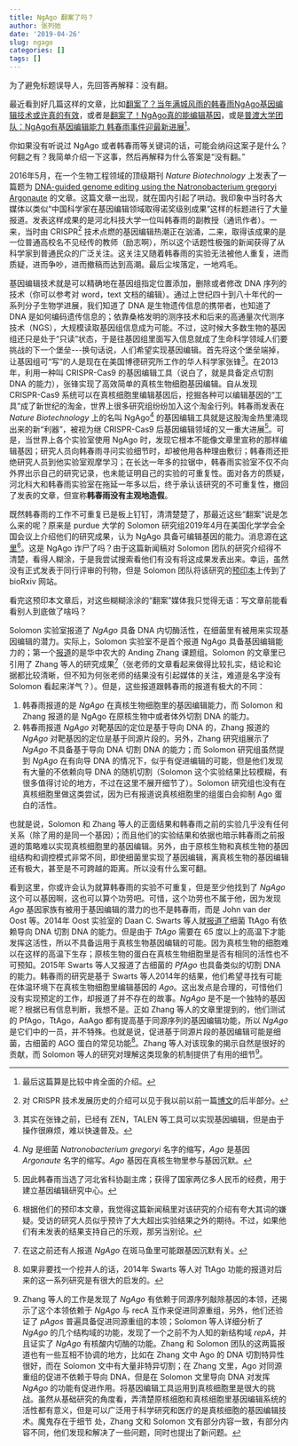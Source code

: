 ```yaml
---
title: NgAgo 翻案了吗？
author: 张列弛
date: '2019-04-26'
slug: ngago
categories: []
tags: []
---
```

为了避免标题误导人，先回答再解释：没有翻。   

最近看到好几篇这样的文章，比如[翻案了？当年满城风雨的韩春雨NgAgo基因编辑技术或许真的有效](http://www.bioon.com/article/6737253.html)，或者是[翻案了！NgAgo真的能编辑基因](http://bbs.comefromchina.com/threads/1670995/)，或是[普渡大学团队：NgAgo有基因编辑能力 韩春雨事件迎最新进展](https://xw.qq.com/cmsid/20190413A058L200)[^8]。


你如果没有听说过 NgAgo 或者韩春雨等关键词的话，可能会纳闷这案子是什么？何翻之有？我简单介绍一下这事，然后再解释为什么答案是“没有翻。”   

2016年5月，在一个生物工程领域的顶级期刊 *Nature Biotechnology* 上发表了一篇题为 [DNA-guided genome editing using the Natronobacterium gregoryi Argonaute](https://www.nature.com/articles/nbt.3547#ref13) 的文章。这篇文章一出现，就在国内引起了哄动。我印象中当时各大媒体以类似“中国科学家在基因编辑领域取得诺奖级别成果”这样的标题进行了大量报道。发表这样成果的是河北科技大学一位叫韩春雨的副教授（通讯作者）。一来，当时由 CRISPR[^1] 技术点燃的基因编辑热潮正在汹涌，二来，取得该成果的是一位普通高校名不见经传的教师（励志啊），所以这个话题性极强的新闻获得了从科学家到普通民众的广泛关注。这关注又随着韩春雨的实验无法被他人重复，进而质疑，进而争吵，进而撤稿而达到高潮。最后尘埃落定，一地鸡毛。  

基因编辑技术就是可以精确地在基因组指定位置添加，删除或者修改 DNA 序列的技术（你可以参考对 word，text 文档的编辑）。通过上世纪四十到八十年代的一系列分子生物学进展，我们知道了 DNA 是生物遗传信息的携带者，也知道了 DNA 是如何编码遗传信息的；依靠桑格发明的测序技术和后来的高通量次代测序技术（NGS），大规模读取基因组信息成为可能。不过，这时候大多数生物的基因组还只是处于“只读”状态，于是往基因组里面写入信息就成了生命科学领域人们要挑战的下一个堡垒---换句话说，人们希望实现基因编辑。首先将这个堡垒端掉，让基因组可“写”的人是现在在美国博德研究所工作的华人科学家张锋[^2]。在2013年，利用一种叫 CRISPR-Cas9 的基因编辑工具（说白了，就是具备定点切割 DNA 的能力），张锋实现了高效简单的真核生物细胞基因编辑。自从发现 CRISPR-Cas9 系统可以在真核细胞里编辑基因后，挖掘各种可以编辑基因的“工具”成了新世纪的淘金，世界上很多研究组纷纷加入这个淘金行列。韩春雨发表在 *Nature Biotechnology* 上的名叫 NgAgo[^3] 的基因编辑工具就是这股淘金热里涌现出来的新“利器”，被视为继 CRISPR-Cas9 后基因编辑领域的又一重大进展[^4]。可是，当世界上各个实验室使用 NgAgo 时，发现它根本不能像文章里宣称的那样编辑基因；研究人员向韩春雨寻问实验细节时，却被他用各种理由敷衍；韩春雨还拒绝研究人员到他实验室观摩学习；在长达一年多的拉锯中，韩春雨实验室不仅不向外界出示自己的研究记录，也未能证明自己的实验的可重复性。面对各方的质疑，河北科大和韩春雨实验室在拖延一年多以后，终于承认该研究的不可重复性，撤回了发表的文章，但宣称**韩春雨没有主观地造假**。    

既然韩春雨的工作不可重复已是板上钉钉，清清楚楚了，那最近这些“翻案”说是怎么来的呢？原来是 purdue 大学的 Solomon 研究组2019年4月在美国化学学会全国会议上介绍他们的研究成果，认为 NgAgo 具备可编辑基因的能力。消息源在[这里](https://www.sciencedaily.com/releases/2019/04/190403080451.htm)[^5]。这是 NgAgo 诈尸了吗？由于这篇新闻稿对 Solomon 团队的研究介绍得不清楚，看得人糊涂，于是我尝试搜索看他们有没有将这成果发表出来。幸运，虽然没有正式发表于同行评审的刊物，但是 Solomon 团队将该研究的[预印本](https://www.biorxiv.org/content/biorxiv/early/2019/04/04/597237.full.pdf)上传到了 bioRxiv 网站。  

看完这预印本文章后，对这些糊糊涂涂的“翻案”媒体我只觉得无语：写文章前能看看别人到底做了啥吗？    

Solomon 实验室报道了 *NgAgo* 具备 DNA 内切酶活性，在细菌里有被用来实现基因编辑的潜力。实际上，Solomon 实验室不是首个报道 NgAgo 具备基因编辑能力的；第一个[报道](https://academic.oup.com/nar/article/47/7/3568/5304309)的是华中农大的 Anding Zhang 课题组。Solomon 的文章里已引用了 Zhang 等人的研究成果[^6]（张老师的文章看起来做得比较扎实，结论和论据都比较清晰，但不知为何张老师的结果没有引起媒体的关注，难道是名字没有 Solomon 看起来洋气？）。但是，这些报道跟韩春雨的报道有极大的不同：  

1. 韩春雨报道的是 *NgAgo* 在真核生物细胞里的基因编辑能力，而 Solomon 和 Zhang 报道的是 NgAgo 在原核生物中或者体外切割 DNA 的能力。
2. 韩春雨报道 *NgAgo* 对靶基因的定位是基于导向 DNA 的，Zhang 报道的 *NgAgo* 对靶基因的定位是基于同源片段的。另外，Zhang 研究组展示了 *NgAgo* 不具备基于导向 DNA 切割 DNA 的能力；而 Solomon 研究组虽然提到 *NgAgo* 在有向导 DNA 的情况下，似乎有促进编辑的可能，但是他们发现有大量的不依赖向导 DNA 的随机切割（Solomon 这个实验结果比较模糊，有很多值得讨论的地方，不过在这里不展开细节了）。Solomon 研究组也没有在真核细胞里做这类尝试，因为已有报道说真核细胞里的组蛋白会抑制 Ago 蛋白的活性。  

也就是说，Solomon 和 Zhang 等人的正面结果和韩春雨之前的实验几乎没有任何关系（除了用的是同一个基因）；而且他们的实验结果和依据也暗示韩春雨之前报道的策略难以实现真核细胞里的基因编辑。另外，由于原核生物和真核生物的基因组结构和调控模式非常不同，即使细菌里实现了基因编辑，离真核生物的基因编辑还有极大，甚至是不可跨越的距离。所以没有什么案可翻。   

看到这里，你或许会认为就算韩春雨的实验不可重复，但是至少他找到了 *NgAgo* 这个可以基因啊，这也可以算个功劳吧。可惜，这个功劳也不属于他，因为发现 *Ago* 基因家族有被用于基因编辑的潜力的也不是韩春雨，而是 John van der Oost 等。2014年 Oost 实验室的 Daan C. Swarts 等人就[报道了](https://www.nature.com/articles/nature12971.pdf)细菌 TtAgo 有依赖导向 DNA 切割 DNA 的能力。但是由于 *TtAgo* 需要在 65 度以上的高温下才能发挥这活性，所以不具备运用于真核生物基因编辑的可能。因为真核生物的细胞难以在这样的高温下生存；原核生物的蛋白在真核生物细胞里是否有相同的活性也不可预知。2015年 Swarts 等人又报道了古细菌的 *PfAgo* 也具备类似的切割 DNA 的能力。韩春雨的研究是基于 Swarts 等人2014年的结果，他们希望寻找有可能在体温环境下在真核生物细胞里编辑基因的 *Ago*。这出发点是合理的，可惜他们没有实现预定的工作，却报道了并不存在的故事。*NgAgo* 是不是一个独特的基因呢？根据已有信息判断，我想不是。正如 Zhang 等人的文章里提到的，他们测试的 PfAgo，TtAgo，AaAgo 都有提高基于同源序列的基因编辑功能，所以 *NgAgo* 是它们中的一员，并不特殊。也就是说，促进基于同源片段的基因编辑可能是细菌，古细菌的 AGO 蛋白的常见功能[^7]。Zhang 等人对该现象的揭示自然是很好的贡献，而 Solomon 等人的研究对理解这类现象的机制提供了有用的细节[^9]。   

[^8]:最后这篇算是比较中肯全面的介绍。
[^1]:对 CRISPR 技术发展历史的介绍可以见于我以前以前一篇[博文](https://www.liechi.org/cn/2018/11/evo-3/)的后半部分。
[^2]:其实在张锋之前，已经有 ZEN，TALEN 等工具可以实现基因编辑，但是由于操作很麻烦，难以快速普及。
[^3]: *Ng* 是细菌 *Natronobacterium gregoryi* 名字的缩写，*Ago* 是基因 *Argonaute* 名字的缩写。*Ago* 基因在真核生物里参与基因沉默。
[^4]:因此韩春雨当选了河北省科协副主席；获得了国家两亿多人民币的经费，用于建立基因编辑研究中心。
[^5]:根据他们的预印本文章，我觉得这篇新闻稿里对该研究的介绍有夸大其词的嫌疑。受访的研究人员似乎预许了大大超出实验结果之外的期待。不过，如果他们有未发表的结果支持自己的乐观，那另当别论。
[^6]:在这之前还有人报道 *NgAgo* 在斑马鱼里可能跟基因沉默有关。
[^7]:如果非要找一个挖井人的话，2014年 Swarts 等人对 TtAgo 功能的报道对后来的这一系列研究是有很大的启发的。
[^9]:Zhang 等人的工作是发现了 *NgAgo* 有依赖于同源序列敲除基因的本领，还揭示了这个本领依赖于 *NgAgo* 与 recA 互作来促进同源重组，另外，他们还验证了 *pAgos* 普遍具备促进同源重组的本领；Solomon 等人详细分析了 *NgAgo* 的几个结构域的功能，发现了一个之前不为人知的新结构域 *repA*，并且证实了 *NgAgo* 有核酸内切酶的功能。Zhang 和 Solomon 团队的这两篇报道也有一些互相不协调的地方，比如在 Zhang 文中 Ago 的 DNA 切割特异性很好，而在 Solomon 文中有大量非特异切割；在 Zhang 文里，Ago 对同源重组的促进不依赖于导向 DNA，但是在 Solomon 文里导向 DNA 对发挥 *NgAgo* 的功能有促进作用。将基因编辑工具运用到真核细胞里是很大的挑战。虽然从基础研究的角度看，弄清楚原核细胞和真核细胞里基因编辑系统的活性都有意义，但是可以广泛用于科学研究和医疗的是真核细胞的基因编辑技术。魔鬼存在于细节 处，Zhang 文和 Solomon 文有部分内容一致，有部分内容不同，他们发现和解决了一些问题，同时也提出了新问题。











